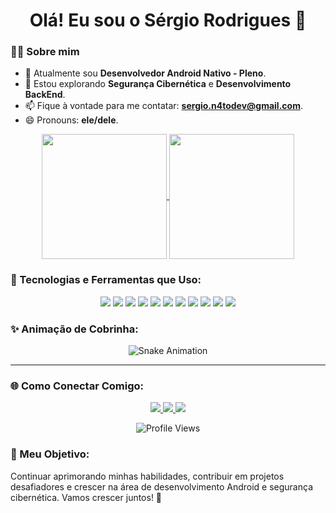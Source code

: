 <h1 align="center">Olá! Eu sou o Sérgio Rodrigues 👋</h1>

### 🧑‍💻 Sobre mim
- 🔭 Atualmente sou **Desenvolvedor Android Nativo - Pleno**.
- 🌱 Estou explorando **Segurança Cibernética** e **Desenvolvimento BackEnd**.
- 📫 Fique à vontade para me contatar: **sergio.n4todev@gmail.com**.
- 😄 Pronouns: **ele/dele**.

<p align="center">
  <a href="#">
    <img 
      align="center" 
      height="200" 
      src="https://github-readme-stats.vercel.app/api/top-langs/?username=DeveloperN4TO&show_icons=true&theme=dracula&include_all_commits=true&count_private=true"
    />
  </a>
  <a href="#">
    <img
      align="center"
      height="200"
      src="https://github-readme-stats.vercel.app/api?username=DeveloperN4TO&show_icons=true&theme=dracula&include_all_commits=true&count_private=true"
    />
  </a>
</p>

### 🚀 Tecnologias e Ferramentas que Uso:
<div align="center">
  <img src="https://img.shields.io/badge/Java-007396?style=for-the-badge&logo=java&logoColor=white" />
  <img src="https://img.shields.io/badge/Kotlin-0095D5?style=for-the-badge&logo=kotlin&logoColor=white" />
  <img src="https://img.shields.io/badge/Firebase-FFCA28?style=for-the-badge&logo=firebase&logoColor=black" />
  <img src="https://img.shields.io/badge/Android%20Studio-3DDC84?style=for-the-badge&logo=android-studio&logoColor=white" />
  <img src="https://img.shields.io/badge/REST%20API-02569B?style=for-the-badge&logo=api&logoColor=white" />
  <img src="https://img.shields.io/badge/MVVM-0288D1?style=for-the-badge&logo=data:image/svg+xml;base64&logoColor=white" />
  <img src="https://img.shields.io/badge/Retrofit2-007FFF?style=for-the-badge&logo=android&logoColor=white" />
  <img src="https://img.shields.io/badge/Visual%20Studio%20Code-0078d7?style=for-the-badge&logo=visual-studio-code&logoColor=white" />
  <img src="https://img.shields.io/badge/HTML-E34F26?style=for-the-badge&logo=html5&logoColor=white" />
  <img src="https://img.shields.io/badge/CSS-1572B6?style=for-the-badge&logo=css3&logoColor=white" />
  <img src="https://img.shields.io/badge/JavaScript-F7DF1E?style=for-the-badge&logo=javascript&logoColor=black" />
</div>

### ✨ Animação de Cobrinha:
<div align="center">
  <img src="https://github.com/sergio-n4to/sergio-n4to/blob/output/github-contribution-grid-snake.svg" alt="Snake Animation" />
</div>

---

### 🌐 Como Conectar Comigo:
<div align="center">
  <a href="https://www.linkedin.com/in/sergio-n4to/">
    <img src="https://img.shields.io/badge/-LinkedIn-0077B5?style=for-the-badge&logo=linkedin&logoColor=white" />
  </a>
  <a href="mailto:sergio.n4todev@gmail.com">
    <img src="https://img.shields.io/badge/-Email-c14438?style=for-the-badge&logo=gmail&logoColor=white" />
  </a>
  <a href="https://github.com/sergio-n4to">
    <img src="https://img.shields.io/badge/-GitHub-181717?style=for-the-badge&logo=github&logoColor=white" />
  </a>
</div>

<p align="center">
  <img src="https://komarev.com/ghpvc/?username=sergio-n4to&color=blueviolet&style=flat-square" alt="Profile Views" />
</p>


### 🎯 Meu Objetivo:
Continuar aprimorando minhas habilidades, contribuir em projetos desafiadores e crescer na área de desenvolvimento Android e segurança cibernética. Vamos crescer juntos! 🚀
